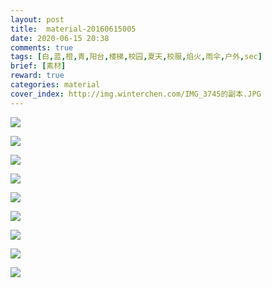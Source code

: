 ```yaml
---
layout: post
title:  material-20160615005
date: 2020-06-15 20:38
comments: true
tags: [白,蓝,橙,青,阳台,楼梯,校园,夏天,校服,焰火,雨伞,户外,sec]
brief: [素材]
reward: true
categories: material
cover_index: http://img.winterchen.com/IMG_3745的副本.JPG
---
```


![](http://img.winterchen.com/IMG_3745.JPG)


![](http://img.winterchen.com/IMG_3743.JPG)



![](http://img.winterchen.com/IMG_3744.JPG)



![](http://img.winterchen.com/IMG_3746.JPG)


![](http://img.winterchen.com/IMG_3747.JPG)


![](http://img.winterchen.com/IMG_3748.JPG)



![](http://img.winterchen.com/IMG_3749.JPG)


![](http://img.winterchen.com/IMG_3750.JPG)


![](http://img.winterchen.com/IMG_3751.JPG)


